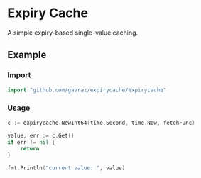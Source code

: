 # Expiry Cache
A simple expiry-based single-value caching.

## Example

### Import
```go
import "github.com/gavraz/expirycache/expirycache"
```

### Usage
```go
c := expirycache.NewInt64(time.Second, time.Now, fetchFunc)

value, err := c.Get()
if err != nil {
    return
}

fmt.Println("current value: ", value)
```